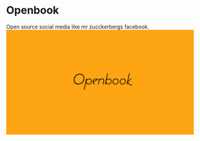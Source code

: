 # Openbook
Open source social media like mr zucckerbergs facebook.
![Alt](https://github.com/Socerest2/openbook/blob/main/logos/openbook.png?raw=true "e")
